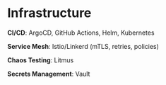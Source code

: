# Infrastructure

**CI/CD**: ArgoCD, GitHub Actions, Helm, Kubernetes

**Service Mesh**: Istio/Linkerd (mTLS, retries, policies)

**Chaos Testing**: Litmus

**Secrets Management**: Vault

